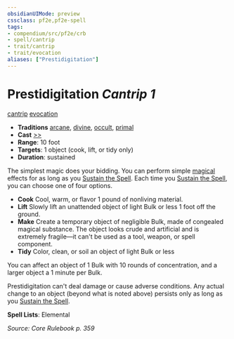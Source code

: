 ```yaml
---
obsidianUIMode: preview
cssclass: pf2e,pf2e-spell
tags:
- compendium/src/pf2e/crb
- spell/cantrip
- trait/cantrip
- trait/evocation
aliases: ["Prestidigitation"]
---
```

# Prestidigitation *Cantrip 1*   
[cantrip](cantrip.md "Cantrip Spell Trait")  [evocation](evocation.md "Evocation School Trait")  

- **Traditions** [arcane](arcane.md "Arcane Tradition Trait"), [divine](divine.md "Divine Tradition Trait"), [occult](occult.md "Occult Tradition Trait"), [primal](primal.md "Primal Tradition Trait")
- **Cast** [>>](chapter-9-playing-the-game.md#Actions "Two-Action") 
- **Range**: 10 foot
- **Targets**: 1 object (cook, lift, or tidy only)
- **Duration**: sustained

The simplest magic does your bidding. You can perform simple [magical](magical.md "Magical Item Trait") effects for as long as you [Sustain the Spell](sustain-a-spell.md). Each time you [Sustain the Spell](sustain-a-spell.md), you can choose one of four options.

- **Cook** Cool, warm, or flavor 1 pound of nonliving material.
- **Lift** Slowly lift an unattended object of light Bulk or less 1 foot off the ground.
- **Make** Create a temporary object of negligible Bulk, made of congealed magical substance. The object looks crude and artificial and is extremely fragile—it can't be used as a tool, weapon, or spell component.
- **Tidy** Color, clean, or soil an object of light Bulk or less

You can affect an object of 1 Bulk with 10 rounds of concentration, and a larger object a 1 minute per Bulk.

Prestidigitation can't deal damage or cause adverse conditions. Any actual change to an object (beyond what is noted above) persists only as long as you [Sustain the Spell](sustain-a-spell.md).

**Spell Lists**: Elemental

*Source: Core Rulebook p. 359*